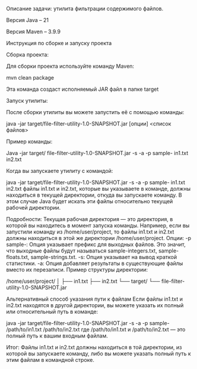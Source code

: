 Описание задачи: утилита фильтрации содержимого файлов.


Версия Java – 21

Версия Maven – 3.9.9


Инструкция по сборке и запуску проекта

Сборка проекта:

Для сборки проекта используйте команду Maven:

mvn clean package

Эта команда создаст исполняемый JAR файл в папке target

Запуск утилиты:

После сборки утилиты вы можете запустить её с помощью команды:

java -jar target/file-filter-utility-1.0-SNAPSHOT.jar [опции] <список файлов>

Пример команды:

Java -jar target/ file-filter-utility-1.0-SNAPSHOT.jar -s -a -p sample- in1.txt in2.txt


Когда вы запускаете утилиту с командой:

java -jar target/file-filter-utility-1.0-SNAPSHOT.jar -s -a -p sample- in1.txt in2.txt
файлы in1.txt и in2.txt, которые вы указываете в команде, должны находиться в текущей директории, откуда вы запускаете команду. 
В этом случае Java будет искать эти файлы относительно текущей рабочей директории.

Подробности:
Текущая рабочая директория — это директория, в которой вы находитесь в момент запуска команды. Например, если вы запустили команду из /home/user/project, то файлы in1.txt и in2.txt должны находиться в этой же директории /home/user/project.
Опции:
-p sample-: Опция указывает префикс для выходных файлов. Это значит, что выходные файлы будут называться sample-integers.txt, sample-floats.txt, sample-strings.txt.
-s: Опция указывает на вывод краткой статистики.
-a: Опция добавляет результаты в существующие файлы вместо их перезаписи.
Пример структуры директории:

/home/user/project/
│
├── in1.txt
├── in2.txt
└── target/
    └── file-filter-utility-1.0-SNAPSHOT.jar

Альтернативный способ указания пути к файлам
Если файлы in1.txt и in2.txt находятся в другой директории, вы можете указать их полный или относительный путь в команде:

java -jar target/file-filter-utility-1.0-SNAPSHOT.jar -s -a -p sample- /path/to/in1.txt /path/to/in2.txt
где /path/to/in1.txt и /path/to/in2.txt — это полный путь к вашим входным файлам.

Итог:
Файлы in1.txt и in2.txt должны находиться в той директории, из которой вы запускаете команду, либо вы можете указать полный путь к этим файлам в командной строке.

